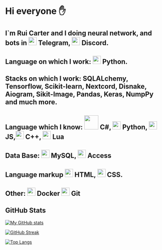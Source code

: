 # Hi everyone ✋

## I`m Rui Carter and I doing neural network, and bots in [<img src="https://cdn-icons-png.flaticon.com/512/87/87413.png" width="26">](Telegram) Telegram, [<img src="https://assets-global.website-files.com/6257adef93867e50d84d30e2/636e0a6a49cf127bf92de1e2_icon_clyde_blurple_RGB.png" width="26">](Discord) Discord. 

## Language on which I work: [<img src="https://cdn-icons-png.flaticon.com/512/2/2181.png" width="26">](Python) Python.

## Stacks on which I work: SQLALchemy, Tensorflow, Scikit-learn, Nextcord, Disnake, Aiogram, Sikit-Image, Pandas, Keras, NumpPy and much more.

## Language which I know: [<img src="https://upload.wikimedia.org/wikipedia/commons/4/4f/Csharp_Logo.png" width="45">](С#) C#, [<img src="https://cdn-icons-png.flaticon.com/512/2/2181.png" width="26">](Python) Python, [<img src="https://upload.wikimedia.org/wikipedia/commons/thumb/6/6a/JavaScript-logo.png/800px-JavaScript-logo.png" width="26">](JS) JS,[<img src="https://upload.wikimedia.org/wikipedia/commons/1/18/ISO_C%2B%2B_Logo.svg" width="26">](C++) C++, [<img src="https://upload.wikimedia.org/wikipedia/commons/thumb/c/cf/Lua-Logo.svg/1200px-Lua-Logo.svg.png" width="26">](Lua) Lua

## Data Base: [<img src="https://pngimg.com/uploads/mysql/mysql_PNG9.png" width="26">](MySQL) MySQL, [<img src="https://upload.wikimedia.org/wikipedia/commons/f/f8/Microsoft_Access_2013-2019_logo.svg" width="26">](Access) Access

## Language markup [<img src="https://www.freepnglogos.com/uploads/html5-logo-png/html5-logo-file-html-logo-black-svg-wikimedia-commons-1.png" width="26">](html) HTML, [<img src="https://upload.wikimedia.org/wikipedia/commons/thumb/6/62/CSS3_logo.svg/800px-CSS3_logo.svg.png" width="26">](css) CSS.

## Other: [<img src="https://www.docker.com/wp-content/uploads/2022/03/Moby-logo.png" width="26"/>](Docker) Docker [<img src="https://git-scm.com/images/logos/downloads/Git-Icon-Black.png" width="26"/>](Git) Git

## GitHub Stats

[![My GitHub stats](https://github-readme-stats.vercel.app/api?username=urlbug)](https://github.com/urlbug/github-readme-stats)


[![GitHub Streak](http://github-readme-streak-stats.herokuapp.com?user=your-github-username&theme=dark&background=000000)](https://git.io/streak-stats)


[![Top Langs](https://github-readme-stats.vercel.app/api/top-langs/?username=urlbug&layout=compact&theme=vision-friendly-dark)](https://github.com/anuraghazra/github-readme-stats)
